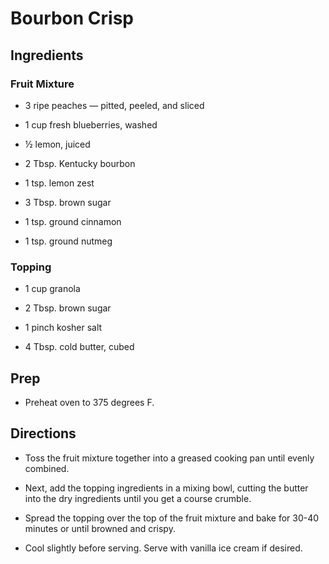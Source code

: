 # Bourbon Crisp

## Ingredients

### Fruit Mixture

- 3 ripe peaches — pitted, peeled, and sliced

- 1 cup fresh blueberries, washed

- ½ lemon, juiced

- 2 Tbsp. Kentucky bourbon

- 1 tsp. lemon zest

- 3 Tbsp. brown sugar

- 1 tsp. ground cinnamon

- 1 tsp. ground nutmeg

### Topping

- 1 cup granola

- 2 Tbsp. brown sugar

- 1 pinch kosher salt

- 4 Tbsp. cold butter, cubed

## Prep

- Preheat oven to 375 degrees F.

## Directions

- Toss the fruit mixture together into a greased cooking pan until evenly combined.

- Next, add the topping ingredients in a mixing bowl, cutting the butter into the dry ingredients until you get a course crumble.

- Spread the topping over the top of the fruit mixture and bake for 30-40 minutes or until browned and crispy.

- Cool slightly before serving. Serve with vanilla ice cream if desired.
